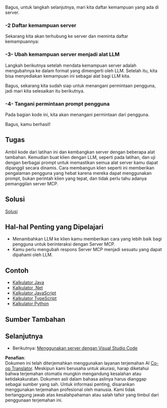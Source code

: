 <!--
CO_OP_TRANSLATOR_METADATA:
{
  "original_hash": "904b689eda5a68cbafe656d53f9787c7",
  "translation_date": "2025-06-17T18:51:20+00:00",
  "source_file": "03-GettingStarted/03-llm-client/README.md",
  "language_code": "id"
}
-->
Bagus, untuk langkah selanjutnya, mari kita daftar kemampuan yang ada di server.

### -2 Daftar kemampuan server

Sekarang kita akan terhubung ke server dan meminta daftar kemampuannya:

### -3- Ubah kemampuan server menjadi alat LLM

Langkah berikutnya setelah mendata kemampuan server adalah mengubahnya ke dalam format yang dimengerti oleh LLM. Setelah itu, kita bisa menyediakan kemampuan ini sebagai alat bagi LLM kita.

Bagus, sekarang kita sudah siap untuk menangani permintaan pengguna, jadi mari kita selesaikan itu berikutnya.

### -4- Tangani permintaan prompt pengguna

Pada bagian kode ini, kita akan menangani permintaan dari pengguna.

Bagus, kamu berhasil!

## Tugas

Ambil kode dari latihan ini dan kembangkan server dengan beberapa alat tambahan. Kemudian buat klien dengan LLM, seperti pada latihan, dan uji dengan berbagai prompt untuk memastikan semua alat server kamu dapat dipanggil secara dinamis. Cara membangun klien seperti ini memberikan pengalaman pengguna yang hebat karena mereka dapat menggunakan prompt, bukan perintah klien yang tepat, dan tidak perlu tahu adanya pemanggilan server MCP.

## Solusi

[Solusi](/03-GettingStarted/03-llm-client/solution/README.md)

## Hal-hal Penting yang Dipelajari

- Menambahkan LLM ke klien kamu memberikan cara yang lebih baik bagi pengguna untuk berinteraksi dengan Server MCP.
- Kamu perlu mengubah respons Server MCP menjadi sesuatu yang dapat dipahami oleh LLM.

## Contoh

- [Kalkulator Java](../samples/java/calculator/README.md)
- [Kalkulator .Net](../../../../03-GettingStarted/samples/csharp)
- [Kalkulator JavaScript](../samples/javascript/README.md)
- [Kalkulator TypeScript](../samples/typescript/README.md)
- [Kalkulator Python](../../../../03-GettingStarted/samples/python)

## Sumber Tambahan

## Selanjutnya

- Berikutnya: [Menggunakan server dengan Visual Studio Code](/03-GettingStarted/04-vscode/README.md)

**Penafian**:  
Dokumen ini telah diterjemahkan menggunakan layanan terjemahan AI [Co-op Translator](https://github.com/Azure/co-op-translator). Meskipun kami berusaha untuk akurasi, harap diketahui bahwa terjemahan otomatis mungkin mengandung kesalahan atau ketidakakuratan. Dokumen asli dalam bahasa aslinya harus dianggap sebagai sumber yang sah. Untuk informasi penting, disarankan menggunakan terjemahan profesional oleh manusia. Kami tidak bertanggung jawab atas kesalahpahaman atau salah tafsir yang timbul dari penggunaan terjemahan ini.